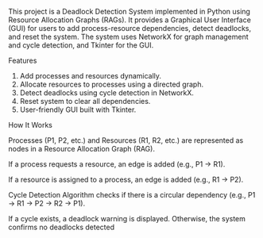 This project is a Deadlock Detection System implemented in Python using Resource Allocation Graphs (RAGs). It provides a Graphical User Interface (GUI) for users to add process-resource dependencies, detect deadlocks, and reset the system. The system uses NetworkX for graph management and cycle detection, and Tkinter for the GUI.

Features

1. Add processes and resources dynamically.
2. Allocate resources to processes using a directed graph.
3. Detect deadlocks using cycle detection in NetworkX.
4. Reset system to clear all dependencies.
5. User-friendly GUI built with Tkinter.

How It Works

Processes (P1, P2, etc.) and Resources (R1, R2, etc.) are represented as nodes in a Resource Allocation Graph (RAG).

If a process requests a resource, an edge is added (e.g., P1 → R1).

If a resource is assigned to a process, an edge is added (e.g., R1 → P2).

Cycle Detection Algorithm checks if there is a circular dependency (e.g., P1 → R1 → P2 → R2 → P1).

If a cycle exists, a deadlock warning is displayed. Otherwise, the system confirms no deadlocks detected
